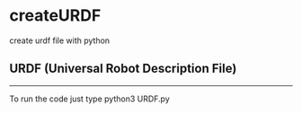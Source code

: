 # createURDF
create urdf file with python
## URDF (Universal Robot Description File)
------------------------------------------
To run the code just type 
python3 URDF.py

